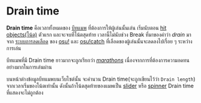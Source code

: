 # Drain time

**Drain time** คือเวลาทั้งหมดของ [บีทแมพ](/wiki/Beatmap) ที่ต้องการให้ผู้เล่นนั้นเล่น เริ่มนับตอน [hit objects(โน้ต)](/wiki/Hit_Objects) ตัวแรก และจะจบที่โน้ตสุดท้าย เวลานี้ไม่นับช่วง Break ที่มาของคำว่า *drain* มาจาก [ระบบการลดเลือด](/wiki/Beatmapping/Health_Drain) ของ [osu!](/wiki/Game_mode/osu!) และ [osu!catch](/wiki/Game_mode/osu!catch) ที่เลือดของผู้เล่นนั้นจะลดลงไปเรื่อย ๆ ระหว่างการเล่น

บีทแมพที่มี Drain time ยาวมากจะถูกเรียกว่า *[marathons](/wiki/Glossary#marathon)* เนื่องจากการที่ต้องการความอดทนอย่างมากในการเล่นผ่าน

บนหน้าต่างข้อมูลบีทแมพบนเว็บไซต์นั้น จะคำนวน Drain time(จะถูกเขียนไว้ว่า `Drain length`) จากเวลาเริ่มของโน้ตเท่านั้น ดังนั้นถ้าโน้ตสุดท้ายของแมพเป็น [slider](/wiki/Hit_object/Slider) หรือ [spinner](/wiki/Hit_object/Spinner) Drain time ที่แสดงจะไม่ถูกต้อง
